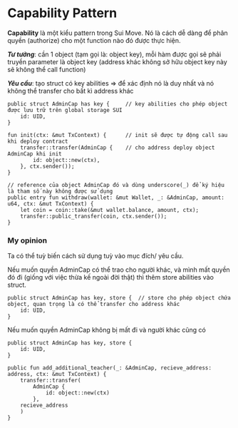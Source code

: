 # Capability Pattern

**Capability** là một kiểu pattern trong Sui Move. Nó là cách dễ dàng để phân quyền (authorize) cho một function nào đó được thực hiện.

***Tư tưởng***: cần 1 object (tạm gọi là: object key), mỗi hàm được gọi sẽ phải truyền parameter là object key (address khác không sở hữu object key này sẽ không thể call function)

***Yêu cầu***: tạo struct có key abilities => để xác định nó là duy nhất và nó không thể transfer cho bất kì address khác 

```
public struct AdminCap has key {     // key abilities cho phép object được lưu trữ trên global storage SUI
    id: UID,
}

fun init(ctx: &mut TxContext) {      // init sẽ được tự động call sau khi deploy contract
    transfer::transfer(AdminCap {    // cho address deploy object AdminCap khi init
        id: object::new(ctx),
    }, ctx.sender());   
}

// reference của object AdminCap đó và dùng underscore(_) để ký hiệu là tham số này không được sử dụng
public entry fun withdraw(wallet: &mut Wallet, _: &AdminCap, amount: u64, ctx: &mut TxContext) {   
    let coin = coin::take(&mut wallet.balance, amount, ctx);
    transfer::public_transfer(coin, ctx.sender());
}
```
### My opinion

Ta có thể tuỳ biến cách sử dụng tuỳ vào mục đích/ yêu cầu. 

Nếu muốn quyền AdminCap có thể trao cho người khác, và mình mất quyền đó đi (giống với việc thừa kế ngoài đời thật) thì thêm store abilities vào struct.

```
public struct AdminCap has key, store {  // store cho phép object chứa object, quan trọng là có thể transfer cho address khác
    id: UID,
}
```

Nếu muốn quyền AdminCap không bị mất đi và người khác cũng có

```
public struct AdminCap has key, store { 
    id: UID,
}

public fun add_additional_teacher(_: &AdminCap, recieve_address: address, ctx: &mut TxContext) { 
    transfer::transfer(                   
        AdminCap {
            id: object::new(ctx)
        },
    recieve_address
    )
}
```



